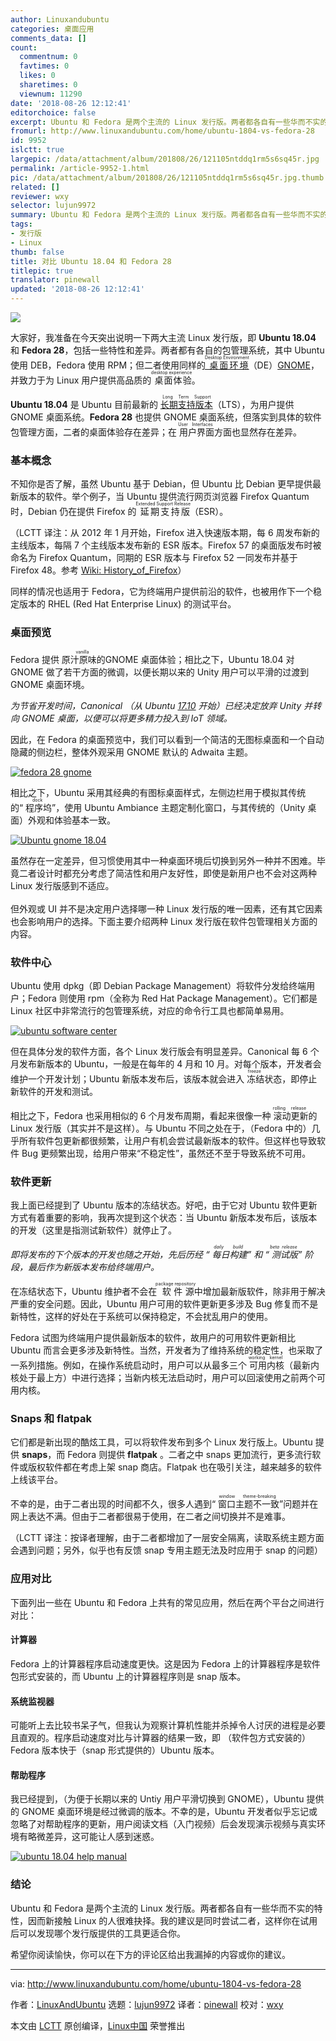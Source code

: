 ```yaml
---
author: Linuxandubuntu
categories: 桌面应用
comments_data: []
count:
  commentnum: 0
  favtimes: 0
  likes: 0
  sharetimes: 0
  viewnum: 11290
date: '2018-08-26 12:12:41'
editorchoice: false
excerpt: Ubuntu 和 Fedora 是两个主流的 Linux 发行版。两者都各自有一些华而不实的特性，因而新接触 Linux 的人很难抉择。我的建议是同时尝试二者，这样你在试用后可以发现哪个发行版提供的工具更适合你。
fromurl: http://www.linuxandubuntu.com/home/ubuntu-1804-vs-fedora-28
id: 9952
islctt: true
largepic: /data/attachment/album/201808/26/121105ntddq1rm5s6sq45r.jpg
permalink: /article-9952-1.html
pic: /data/attachment/album/201808/26/121105ntddq1rm5s6sq45r.jpg.thumb.jpg
related: []
reviewer: wxy
selector: lujun9972
summary: Ubuntu 和 Fedora 是两个主流的 Linux 发行版。两者都各自有一些华而不实的特性，因而新接触 Linux 的人很难抉择。我的建议是同时尝试二者，这样你在试用后可以发现哪个发行版提供的工具更适合你。
tags:
- 发行版
- Linux
thumb: false
title: 对比 Ubuntu 18.04 和 Fedora 28
titlepic: true
translator: pinewall
updated: '2018-08-26 12:12:41'
---
```


![](/data/attachment/album/201808/26/121105ntddq1rm5s6sq45r.jpg)


大家好，我准备在今天突出说明一下两大主流 Linux 发行版，即 **Ubuntu 18.04** 和 **Fedora 28**，包括一些特性和差异。两者都有各自的包管理系统，其中 Ubuntu 使用 DEB，Fedora 使用 RPM；但二者使用同样的[<ruby> 桌面环境 <rt>  Desktop Environment </rt></ruby>](http://www.linuxandubuntu.com/home/5-best-linux-desktop-environments-with-pros-cons) （DE）[GNOME](http://www.linuxandubuntu.com/home/walkthrough-on-how-to-use-gnome-boxes)，并致力于为 Linux 用户提供高品质的<ruby> 桌面体验 <rt>  desktop experience </rt></ruby>。


**Ubuntu 18.04** 是 Ubuntu 目前最新的 [<ruby> 长期支持版本 <rt>  Long Term Support </rt></ruby>](http://www.linuxandubuntu.com/home/ubuntu-1804-codename-announced-bionic-beaver)（LTS），为用户提供 GNOME 桌面系统。**Fedora 28** 也提供 GNOME 桌面系统，但落实到具体的软件包管理方面，二者的桌面体验存在差异；在<ruby> 用户界面 <rt>  User Interfaces </rt></ruby>方面也显然存在差异。


### 基本概念


不知你是否了解，虽然 Ubuntu 基于 Debian，但 Ubuntu 比 Debian 更早提供最新版本的软件。举个例子，当 Ubuntu 提供流行网页浏览器 Firefox Quantum 时，Debian 仍在提供 Firefox 的<ruby> 延期支持版 <rt>  Extended Support Release </rt></ruby>（ESR）。


（LCTT 译注：从 2012 年 1 月开始，Firefox 进入快速版本期，每 6 周发布新的主线版本，每隔 7 个主线版本发布新的 ESR 版本。Firefox 57 的桌面版发布时被命名为 Firefox Quantum，同期的 ESR 版本与 Firefox 52 一同发布并基于 Firefox 48。参考 [Wiki: History\_of\_Firefox](https://en.wikipedia.org/wiki/History_of_Firefox)）


同样的情况也适用于 Fedora，它为终端用户提供前沿的软件，也被用作下一个稳定版本的 RHEL (Red Hat Enterprise Linux) 的测试平台。


### 桌面预览


Fedora 提供<ruby> 原汁原味的 <rt>  vanilla </rt></ruby> GNOME 桌面体验；相比之下，Ubuntu 18.04 对 GNOME 做了若干方面的微调，以便长期以来的 Unity 用户可以平滑的过渡到 GNOME 桌面环境。


*为节省开发时间，Canonical （从 Ubuntu [17.10](http://www.linuxandubuntu.com/home/what-new-is-going-to-be-in-ubuntu-1704-zesty-zapus) 开始）已经决定放弃 Unity 并转向 GNOME 桌面，以便可以将更多精力投入到 IoT 领域。*


因此，在 Fedora 的桌面预览中，我们可以看到一个简洁的无图标桌面和一个自动隐藏的侧边栏，整体外观采用 GNOME 默认的 Adwaita 主题。


[![fedora 28 gnome](/data/attachment/album/201808/26/121243lvvubtnyctttj32v.jpg)](http://www.linuxandubuntu.com/uploads/2/1/1/5/21152474/ubuntu-18-04-gnome_orig.jpg)


相比之下，Ubuntu 采用其经典的有图标桌面样式，左侧边栏用于模拟其传统的“<ruby> 程序坞 <rt>  dock </rt></ruby>”，使用 Ubuntu Ambiance 主题定制化窗口，与其传统的（Unity 桌面）外观和体验基本一致。


[![Ubuntu gnome 18.04](/data/attachment/album/201808/26/121243w7uvougxooc8edsv.jpg)](http://www.linuxandubuntu.com/uploads/2/1/1/5/21152474/ubuntu-gnome-18-04_orig.jpg)


虽然存在一定差异，但习惯使用其中一种桌面环境后切换到另外一种并不困难。毕竟二者设计时都充分考虑了简洁性和用户友好性，即使是新用户也不会对这两种 Linux 发行版感到不适应。  
 ​  
 但外观或 UI 并不是决定用户选择哪一种 Linux 发行版的唯一因素，还有其它因素也会影响用户的选择。下面主要介绍两种 Linux 发行版在软件包管理相关方面的内容。


### 软件中心


Ubuntu 使用 dpkg（即 Debian Package Management）将软件分发给终端用户；Fedora 则使用 rpm（全称为 Red Hat Package Management）。它们都是 Linux 社区中非常流行的包管理系统，对应的命令行工具也都简单易用。


[![ubuntu software center](/data/attachment/album/201808/26/121244gkoh8jhdk3v9lduz.jpg)](http://www.linuxandubuntu.com/uploads/2/1/1/5/21152474/ubuntu-software-center_2_orig.jpg)


但在具体分发的软件方面，各个 Linux 发行版会有明显差异。Canonical 每 6 个月发布新版本的 Ubuntu，一般是在每年的 4 月和 10 月。对每个版本，开发者会维护一个开发计划；Ubuntu 新版本发布后，该版本就会进入<ruby> 冻结 <rt>  freeze </rt></ruby>状态，即停止新软件的开发和测试。


​相比之下，Fedora 也采用相似的 6 个月发布周期，看起来很像一种<ruby> 滚动更新 <rt>  rolling release </rt></ruby>的 Linux 发行版（其实并不是这样）。与 Ubuntu 不同之处在于，（Fedora 中的）几乎所有软件包更新都很频繁，让用户有机会尝试最新版本的软件。但这样也导致软件 Bug 更频繁出现，给用户带来“不稳定性”，虽然还不至于导致系统不可用。


### 软件更新


我上面已经提到了 Ubuntu 版本的冻结状态。好吧，由于它对 Ubuntu 软件更新方式有着重要的影响，我再次提到这个状态：当 Ubuntu 新版本发布后，该版本的开发（这里是指测试新软件）就停止了。


*即将发布的下个版本的开发也随之开始，先后历经 “<ruby> 每日构建 <rt>  daily build </rt></ruby>” 和 “<ruby> 测试版 <rt>  beta release </rt></ruby>” 阶段，最后作为新版本发布给终端用户。*


在冻结状态下，Ubuntu 维护者不会在<ruby> 软件源 <rt>  package repository </rt></ruby>中增加最新版软件，除非用于解决严重的安全问题。因此，Ubuntu 用户可用的软件更新更多涉及 Bug 修复而不是新特性，这样的好处在于系统可以保持稳定，不会扰乱用户的使用。


Fedora 试图为终端用户提供最新版本的软件，故用户的可用软件更新相比 Ubuntu 而言会更多涉及新特性。当然，开发者为了维持系统的稳定性，也采取了一系列措施。例如，在操作系统启动时，用户可以从最多三个<ruby> 可用内核 <rt>  working kernel </rt></ruby>（最新内核处于最上方）中进行选择；当新内核无法启动时，用户可以回滚使用之前两个可用内核。


### Snaps 和 flatpak


它们都是新出现的酷炫工具，可以将软件发布到多个 Linux 发行版上。Ubuntu 提供 **snaps**，而 Fedora 则提供 **flatpak** 。二者之中 snaps 更加流行，更多流行软件或版权软件都在考虑上架 snap 商店。Flatpak 也在吸引关注，越来越多的软件上线该平台。


不幸的是，由于二者出现的时间都不久，很多人遇到“<ruby> 窗口主题不一致 <rt>  window theme-breaking </rt></ruby>”问题并在网上表达不满。但由于二者都很易于使用，在二者之间切换并不是难事。


（LCTT 译注：按译者理解，由于二者都增加了一层安全隔离，读取系统主题方面会遇到问题；另外，似乎也有反馈 snap 专用主题无法及时应用于 snap 的问题）


### 应用对比


下面列出一些在 Ubuntu 和 Fedora 上共有的常见应用，然后在两个平台之间进行对比：


#### 计算器


Fedora 上的计算器程序启动速度更快。这是因为 Fedora 上的计算器程序是软件包形式安装的，而 Ubuntu 上的计算器程序则是 snap 版本。


#### 系统监视器


可能听上去比较书呆子气，但我认为观察计算机性能并杀掉令人讨厌的进程是必要且直观的。程序启动速度对比与计算器的结果一致，即 （软件包方式安装的）Fedora 版本快于（snap 形式提供的）Ubuntu 版本。


#### 帮助程序


我已经提到，（为便于长期以来的 Untiy 用户平滑切换到 GNOME），Ubuntu 提供的 GNOME 桌面环境是经过微调的版本。不幸的是，Ubuntu 开发者似乎忘记或忽略了对帮助程序的更新，用户阅读文档（入门视频）后会发现演示视频与真实环境有略微差异，这可能让人感到迷惑。


[![ubuntu 18.04 help manual](/data/attachment/album/201808/26/121244ncs0j3iizgnnt44s.jpg)](http://www.linuxandubuntu.com/uploads/2/1/1/5/21152474/ubuntu-18-04-help-manual_orig.jpg)


### 结论


Ubuntu 和 Fedora 是两个主流的 Linux 发行版。两者都各自有一些华而不实的特性，因而新接触 Linux 的人很难抉择。我的建议是同时尝试二者，这样你在试用后可以发现哪个发行版提供的工具更适合你。


希望你阅读愉快，你可以在下方的评论区给出我漏掉的内容或你的建议。




---


via: <http://www.linuxandubuntu.com/home/ubuntu-1804-vs-fedora-28>


作者：[LinuxAndUbuntu](http://www.linuxandubuntu.com) 选题：[lujun9972](https://github.com/lujun9972) 译者：[pinewall](https://github.com/pinewall) 校对：[wxy](https://github.com/wxy)


本文由 [LCTT](https://github.com/LCTT/TranslateProject) 原创编译，[Linux中国](https://linux.cn/) 荣誉推出